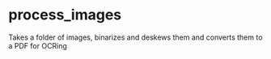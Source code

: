 # process_images
Takes a folder of images, binarizes and deskews them and converts them to a PDF for OCRing
